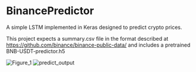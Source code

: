 # BinancePredictor
A simple LSTM implemented in Keras designed to predict crypto prices.

This project expects a summary.csv file in the format described at https://github.com/binance/binance-public-data/ and includes a pretrained BNB-USDT-predictor.h5

![Figure_1](https://user-images.githubusercontent.com/19514591/166620617-c93a7a31-b6f5-41d5-b1ed-21210903cd6d.png)
![predict_output](https://user-images.githubusercontent.com/19514591/166620604-9fca1ede-e57e-45ad-8e67-d1b1270dfd0b.jpg)
